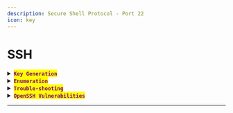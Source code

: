 ```yaml
---
description: Secure Shell Protocol - Port 22
icon: key
---
```


# SSH

<details>

<summary><mark style="color:purple;"><strong><code>Key Generation</code></strong></mark></summary>

{% code title="RSA" overflow="wrap" %}
```sh
ssh-keygen -t rsa -b 4096 -C "your_email@example.com"
```
{% endcode %}

{% code title="Ed25519" %}
```sh
ssh-keygen -t ed25519
```
{% endcode %}

{% code title="ECDSA" overflow="wrap" %}
```sh
ssh-keygen -t ecdsa-sk
```
{% endcode %}

{% hint style="info" %}


#### <mark style="color:red;">**`FIDO/U2F`**</mark>

{% code title="Generate the key" %}
```shell
ssh-keygen -t ed25519-sk
```
{% endcode %}

{% code title="Without Touch-Mode" overflow="wrap" %}
```sh
ssh-keygen -O no-touch-required -t ed25519-sk
```
{% endcode %}

{% code title="Allow mode on sshd" overflow="wrap" %}
```bash
no-touch-required sk-ssh-ed25519@openssh.com AAAAInN... user@example.com
```
{% endcode %}
{% endhint %}

</details>

<details>

<summary><mark style="color:purple;"><strong><code>Enumeration</code></strong></mark></summary>

{% code title="Show Details" %}
```bash
ssh-keygen -C "$(whoami)@$(uname -n)-$(date -I)"
```
{% endcode %}

{% code title="Key lenght" %}
```bash
ssh-keygen -l -f public_key
```
{% endcode %}

{% code title="Check SSH access" %}
```sh
netexec ssh <IP> -u <USER> -p 'password'
```
{% endcode %}

{% code title="SSH Brute Force" overflow="wrap" %}
```sh
nmap -n -p22 --script ssh-brute --script-args userdb=usernames.txt,passdb=passwords.txt <IP>
```
{% endcode %}

</details>

<details>

<summary><mark style="color:purple;"><strong><code>Trouble-shooting</code></strong></mark></summary>

{% hint style="info" %}
<mark style="color:red;">**`SSH2_MSG_KEX_ECDH_REPLY`**</mark> <mark style="color:purple;">error:</mark>

```sh
ssh -o MACs=hmac-sha2-256 <HOST>
```
{% endhint %}

{% hint style="info" %}
* <mark style="color:purple;">Sometimes the</mark> <mark style="color:orange;">**`/etc/hosts.allow`**</mark> <mark style="color:purple;">or</mark> <mark style="color:orange;">**`/etc/hosts.deny`**</mark> <mark style="color:purple;">may be configured to blacklist or whitelist</mark> <mark style="color:orange;">**`IPs`**</mark> <mark style="color:purple;">trying to connect to the server:</mark>

{% code title="Whitelist" %}
```
ALL : 10.10.16.8

```
{% endcode %}

* <mark style="color:purple;">Add that in the</mark> <mark style="color:orange;">**`/hosts.allow`**</mark> <mark style="color:purple;">file; make sure to let a blank line at the end.</mark>
* <mark style="color:orange;">**`sshd_wl`**</mark> <mark style="color:purple;">is the syslink to</mark> <mark style="color:orange;">**`host.allow`**</mark> <mark style="color:purple;">and is normally in</mark> <mark style="color:orange;">**`.ssh`**</mark>
{% endhint %}

{% hint style="info" %}
* <mark style="color:purple;">In recent versions of</mark> <mark style="color:orange;">**`OpenSSH`**</mark><mark style="color:purple;">, certain older key types like</mark> <mark style="color:orange;">**`ssh-rsa`**</mark> <mark style="color:purple;">have been deprecated because of security concerns with the</mark> <mark style="color:orange;">**`SHA-1`**</mark> <mark style="color:purple;">hash algorithm they use:</mark>

{% code overflow="wrap" %}
```sh
ssh root@10.10.10.34 -i id_rsa -o PubkeyAcceptedKeyTypes=ssh-rsa
```
{% endcode %}
{% endhint %}

</details>

<details>

<summary><mark style="color:purple;"><strong><code>OpenSSH Vulnerabilities</code></strong></mark></summary>

#### [<kbd><mark style="color:orange;">**`Repology`**<mark style="color:orange;"></kbd>](https://repology.org/project/openssh/cves?version=8.9.p1)

{% hint style="info" %}
### <mark style="color:orange;">`RsaCtfTool`</mark>

* &#x20;[<mark style="color:orange;">**`RSA attack tool`**</mark>](https://github.com/RsaCtfTool/RsaCtfTool/tree/master) <mark style="color:purple;">(mainly for ctf) - retrieve private key from weak public key and/or uncipher data.</mark>
* <mark style="color:purple;">Install</mark> <mark style="color:orange;">**`libmpc-dev`**</mark><mark style="color:purple;">,</mark> <mark style="color:orange;">**`libgmp3-dev`**</mark> <mark style="color:purple;">and</mark> <mark style="color:orange;">**`sagemath`**</mark>
* <mark style="color:purple;">Also recommend to use a virtual environment</mark>

{% code overflow="wrap" %}
```sh
RsaCtfTool/RsaCtfTool.py --publickey decoder.pub --decryptfile pass.crypt
```
{% endcode %}
{% endhint %}

{% hint style="danger" %}
### <mark style="color:orange;">`CVE-2008-0166`</mark>

* <mark style="color:orange;">**`Debian OpenSSL Predictable PRNG`**</mark> <mark style="color:purple;">-> Check the</mark> [<mark style="color:purple;">**repo**</mark>](https://github.com/g0tmi1k/debian-ssh/tree/master)
* <mark style="color:purple;">Look for matches for a given</mark> <mark style="color:orange;">**`public_key`**</mark><mark style="color:purple;">:</mark>

```sh
grep -R -n `cat public_key` rsa/
```
{% endhint %}

</details>

***
